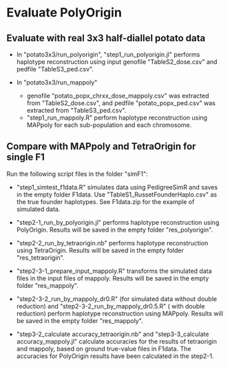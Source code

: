 # Evaluate PolyOrigin

## Evaluate with real 3x3 half-diallel potato data

* In "potato3x3/run_polyorigin", "step1_run_polyorigin.jl" performs haplotype reconstruction using input genofile "TableS2_dose.csv" and pedfile "TableS3_ped.csv".

* In "potato3x3/run_mappoly"
  * genofile "potato_popx_chrxx_dose_mappoly.csv" was extracted from "TableS2_dose.csv", and pedfile "potato_popx_ped.csv" was extracted from "TableS3_ped.csv".
  * "step1_run_mappoly.R" perform haplotype reconstruction using MAPpoly for each sub-population and each chromosome.

## Compare with MAPpoly and TetraOrigin for single F1

Run the following script files in the folder "simF1":

* "step1_simtest_f1data.R" simulates data using PedigreeSimR and saves in the empty folder F1data. Use "TableS1_RussetFounderHaplo.csv" as the true founder haplotypes. See F1data.zip for the example of simulated data.

* "step2-1_run_by_polyorigin.jl" performs haplotype reconstruction using PolyOrigin. Results will be saved in the empty folder "res_polyorigin".

* "step2-2_run_by_tetraorigin.nb" performs haplotype reconstruction using TetraOrigin. Results will be saved in the empty folder "res_tetraorigin".

* "step2-3-1_prepare_input_mappoly.R" transforms the simulated data files in the input files of mappoly.  Results will be saved in the empty folder "res_mappoly".

* "step2-3-2_run_by_mappoly_dr0.R" (for simulated data without double reduction) and "step2-3-2_run_by_mappoly_dr0.5.R" ( with double reduction) perform haplotype reconstruction using MAPpoly. Results will be saved in the empty folder "res_mappoly".

* "step3-2_calculate accuracy_tetraorigin.nb" and "step3-3_calculate accuracy_mappoly.jl" calculate accuracies for the results of tetraorigin and mappoly, based on ground true-value files in F1data. The accuracies for PolyOrigin results have been calculated in the step2-1.  
